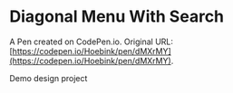 # Diagonal Menu With Search

A Pen created on CodePen.io. Original URL: [https://codepen.io/Hoebink/pen/dMXrMY](https://codepen.io/Hoebink/pen/dMXrMY).

Demo design project